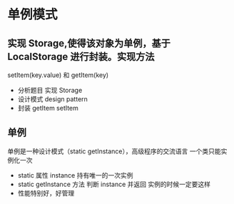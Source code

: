 # 单例模式

## 实现 Storage,使得该对象为**单例**，基于 LocalStorage 进行封装。实现方法

setItem(key.value) 和 getItem(key)

- 分析题目
  实现 Storage
- 设计模式 design pattern
- 封装
  getItem
  setItem

## 单例

单例是一种设计模式（static getInstance），高级程序的交流语言
一个类只能实例化一次

- static 属性 instance 持有唯一的一次实例
- static getInstance 方法 判断 instance 并返回
  实例的时候一定要这样
- 性能特别好，好管理
